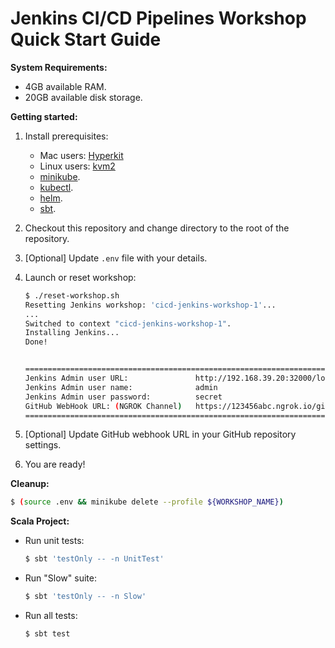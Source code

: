 # Jenkins CI/CD Pipelines Workshop Quick Start Guide

**System Requirements:**
* 4GB available RAM.
* 20GB available disk storage.


**Getting started:**
1. Install prerequisites:
    * Mac users: [Hyperkit](https://minikube.sigs.k8s.io/docs/drivers/hyperkit/)
    * Linux users: [kvm2](https://minikube.sigs.k8s.io/docs/drivers/kvm2/)
    * [minikube](https://kubernetes.io/docs/tasks/tools/install-minikube/).
    * [kubectl](https://kubernetes.io/docs/tasks/tools/install-kubectl/).
    * [helm](https://helm.sh/docs/intro/install/).
    * [sbt](https://www.scala-sbt.org/1.x/docs/Setup.html).
    

2. Checkout this repository and change directory to the root of the repository.

3. [Optional] Update `.env` file with your details.

4. Launch or reset workshop:
    ```bash
    $ ./reset-workshop.sh
   Resetting Jenkins workshop: 'cicd-jenkins-workshop-1'...
   ...
   Switched to context "cicd-jenkins-workshop-1".
   Installing Jenkins...
   Done!
   
   
   ====================================================================================
   Jenkins Admin user URL:               http://192.168.39.20:32000/login
   Jenkins Admin user name:              admin
   Jenkins Admin user password:          secret
   GitHub WebHook URL: (NGROK Channel)   https://123456abc.ngrok.io/github-webhook/
   ====================================================================================
    ```

5. [Optional] Update GitHub webhook URL in your GitHub repository settings.

6. You are ready!


**Cleanup:**
```bash
$ (source .env && minikube delete --profile ${WORKSHOP_NAME})
```


**Scala Project:**
* Run unit tests:
    ```bash
    $ sbt 'testOnly -- -n UnitTest'
    ```
* Run "Slow" suite:
    ```bash
    $ sbt 'testOnly -- -n Slow'
    ```
* Run all tests:
    ```bash
    $ sbt test
    ```
